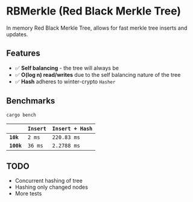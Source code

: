 # RBMerkle (Red Black Merkle Tree)

In memory Red Black Merkle Tree, allows for fast merkle tree inserts and updates.


## Features

 - ✅ **Self balancing** - the tree will always be 
 - ✅ **O(log n) read/writes** due to the self balancing nature of the tree
 - ✅ **Hash** adheres to winter-crypto `Hasher`


## Benchmarks

```
cargo bench
```

|          | `Insert`           | `Insert + Hash`                      |
|:---------|:--------------------------|:------------------------------------ |
| **`10k`** | `2 ms`     | `220.83 ms`      |
| **`100k`** | `36 ms`    | `2.2788 ms`      |


## TODO

 - Concurrent hashing of tree
 - Hashing only changed nodes
 - More tests